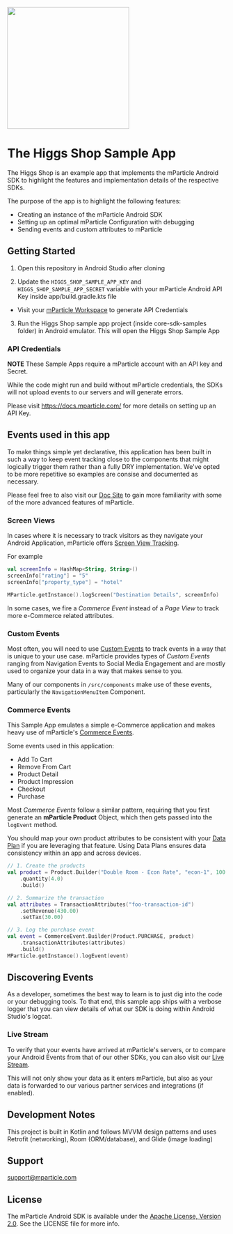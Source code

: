 <img src="https://static.mparticle.com/sdk/mp_logo_black.svg" width="280"><br>

# The Higgs Shop Sample App

The Higgs Shop is an example app that implements the mParticle Android SDK to highlight the features and implementation details of the respective SDKs.

The purpose of the app is to highlight the following features:

-   Creating an instance of the mParticle Android SDK
-   Setting up an optimal mParticle Configuration with debugging
-   Sending events and custom attributes to mParticle

## Getting Started

1. Open this repository in Android Studio after cloning

2. Update the `HIGGS_SHOP_SAMPLE_APP_KEY` and `HIGGS_SHOP_SAMPLE_APP_SECRET` variable with your mParticle Android API Key inside app/build.gradle.kts file

-   Visit your [mParticle Workspace](https://app.mparticle.com/setup/inputs/apps) to generate API Credentials

3. Run the Higgs Shop sample app project (inside core-sdk-samples folder) in Android emulator.  This will open the Higgs Shop Sample App

### API Credentials

**NOTE** These Sample Apps require a mParticle account with an API key and Secret.

While the code might run and build without mParticle credentials, the SDKs will not upload events to our servers and will generate errors.

Please visit https://docs.mparticle.com/ for more details on setting up an API Key.

## Events used in this app

To make things simple yet declarative, this application has been built in such a way to keep event tracking close to the components that might logically trigger them rather than a fully DRY implementation. We've opted to be more repetitive so examples are consise and documented as necessary.

Please feel free to also visit our [Doc Site](https://docs.mparticle.com/) to gain more familiarity with some of the more advanced features of mParticle.

### Screen Views

In cases where it is necessary to track visitors as they navigate your Android Application, mParticle offers [Screen View Tracking](https://docs.mparticle.com/developers/sdk/android/screen-tracking/).

For example

```kotlin
val screenInfo = HashMap<String, String>()
screenInfo["rating"] = "5"
screenInfo["property_type"] = "hotel"

MParticle.getInstance().logScreen("Destination Details", screenInfo)
```

In some cases, we fire a _Commerce Event_ instead of a _Page View_ to track more e-Commerce related attributes.

### Custom Events

Most often, you will need to use [Custom Events](https://docs.mparticle.com/developers/sdk/android/event-tracking/#custom-events) to track events in a way that is unique to your use case. mParticle provides types of _Custom Events_ ranging from Navigation Events to Social Media Engagement and are mostly used to organize your data in a way that makes sense to you.

Many of our components in `/src/components` make use of these events, particularly the `NavigationMenuItem` Component.

### Commerce Events

This Sample App emulates a simple e-Commerce application and makes heavy use of mParticle's [Commerce Events](https://docs.mparticle.com/developers/sdk/android/commerce-tracking/).

Some events used in this application:

-   Add To Cart
-   Remove From Cart
-   Product Detail
-   Product Impression
-   Checkout
-   Purchase

Most _Commerce Events_ follow a similar pattern, requiring that you first generate an **mParticle Product** Object, which then gets passed into the `logEvent` method.

You should map your own product attributes to be consistent with your [Data Plan](https://docs.mparticle.com/guides/data-master/introduction/) if you are leveraging that feature. Using Data Plans ensures data consistency within an app and across devices.

```kotlin
// 1. Create the products
val product = Product.Builder("Double Room - Econ Rate", "econ-1", 100.00)
    .quantity(4.0)
    .build()

// 2. Summarize the transaction
val attributes = TransactionAttributes("foo-transaction-id")
    .setRevenue(430.00)
    .setTax(30.00)

// 3. Log the purchase event
val event = CommerceEvent.Builder(Product.PURCHASE, product)
    .transactionAttributes(attributes)
    .build()
MParticle.getInstance().logEvent(event)
```

## Discovering Events

As a developer, sometimes the best way to learn is to just dig into the code or your debugging tools. To that end, this sample app ships with a verbose logger that you can view details of what our SDK is doing within Android Studio's logcat.

### Live Stream

To verify that your events have arrived at mParticle's servers, or to compare your Android Events from that of our other SDKs, you can also visit our [Live Stream](https://docs.mparticle.com/guides/platform-guide/live-stream/).

This will not only show your data as it enters mParticle, but also as your data is forwarded to our various partner services and integrations (if enabled).

## Development Notes

This project is built in Kotlin and follows MVVM design patterns and uses Retrofit (networking), Room (ORM/database), and Glide (image loading)

## Support

<support@mparticle.com>

## License

The mParticle Android SDK is available under the [Apache License, Version 2.0](http://www.apache.org/licenses/LICENSE-2.0). See the LICENSE file for more info.